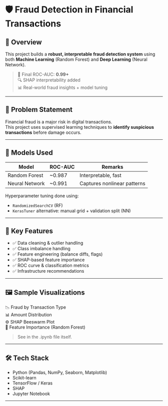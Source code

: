 # 🛡️ Fraud Detection in Financial Transactions

## 📌 Overview

This project builds a **robust, interpretable fraud detection system** using both **Machine Learning** (Random Forest) and **Deep Learning** (Neural Network).

> 🚀 Final ROC-AUC: **0.99+**  
> 🔍 SHAP interpretability added  
> 📊 Real-world fraud insights + model tuning

---

## 🎯 Problem Statement

Financial fraud is a major risk in digital transactions.  
This project uses supervised learning techniques to **identify suspicious transactions** before damage occurs.

---

## 🧠 Models Used

| Model              | ROC-AUC | Remarks                            |
|-------------------|---------|------------------------------------|
| Random Forest      | ~0.987  | Interpretable, fast                |
| Neural Network     | ~0.991  | Captures nonlinear patterns        |

Hyperparameter tuning done using:
- `RandomizedSearchCV` (RF)
- `KerasTuner` alternative: manual grid + validation split (NN)

---

## 🔬 Key Features

- ✅ Data cleaning & outlier handling
- ✅ Class imbalance handling
- ✅ Feature engineering (balance diffs, flags)
- ✅ SHAP-based feature importance
- ✅ ROC curve & classification metrics
- ✅ Infrastructure recommendations

---

## 🖼️ Sample Visualizations

📉 Fraud by Transaction Type  
📊 Amount Distribution  
⚙️ SHAP Beeswarm Plot  
🧠 Feature Importance (Random Forest)

> See in the .ipynb file itself.

---

## 🛠️ Tech Stack

- Python (Pandas, NumPy, Seaborn, Matplotlib)
- Scikit-learn
- TensorFlow / Keras
- SHAP
- Jupyter Notebook

---

